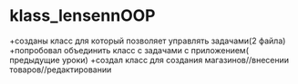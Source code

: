 # klass_lensennOOP
+созданы класс для который позволяет управлять задачами(2 файла)
+попробовал объединить класс с задачами с приложением( предыдущие уроки)
+создал класс для создания магазинов//внесении товаров//редактировании
 
